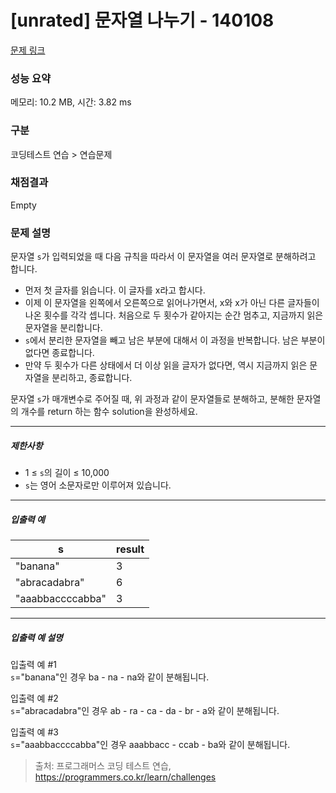 # [unrated] 문자열 나누기 - 140108 

[문제 링크](https://school.programmers.co.kr/learn/courses/30/lessons/140108) 

### 성능 요약

메모리: 10.2 MB, 시간: 3.82 ms

### 구분

코딩테스트 연습 > 연습문제

### 채점결과

Empty

### 문제 설명

<p>문자열 <code>s</code>가 입력되었을 때 다음 규칙을 따라서 이 문자열을 여러 문자열로 분해하려고 합니다.</p>

<ul>
<li>먼저 첫 글자를 읽습니다. 이 글자를 x라고 합시다.</li>
<li>이제 이 문자열을 왼쪽에서 오른쪽으로 읽어나가면서, x와 x가 아닌 다른 글자들이 나온 횟수를 각각 셉니다. 처음으로 두 횟수가 같아지는 순간 멈추고, 지금까지 읽은 문자열을 분리합니다.</li>
<li><code>s</code>에서 분리한 문자열을 빼고 남은 부분에 대해서 이 과정을 반복합니다. 남은 부분이 없다면 종료합니다.</li>
<li>만약 두 횟수가 다른 상태에서 더 이상 읽을 글자가 없다면, 역시 지금까지 읽은 문자열을 분리하고, 종료합니다.</li>
</ul>

<p>문자열 <code>s</code>가 매개변수로 주어질 때, 위 과정과 같이 문자열들로 분해하고, 분해한 문자열의 개수를 return 하는 함수 solution을 완성하세요.</p>

<hr>

<h5>제한사항</h5>

<ul>
<li>1 ≤ <code>s</code>의 길이 ≤ 10,000</li>
<li><code>s</code>는 영어 소문자로만 이루어져 있습니다.</li>
</ul>

<hr>

<h5>입출력 예</h5>
<table class="table">
        <thead><tr>
<th>s</th>
<th>result</th>
</tr>
</thead>
        <tbody><tr>
<td>"banana"</td>
<td>3</td>
</tr>
<tr>
<td>"abracadabra"</td>
<td>6</td>
</tr>
<tr>
<td>"aaabbaccccabba"</td>
<td>3</td>
</tr>
</tbody>
      </table>
<hr>

<h5>입출력 예 설명</h5>

<p>입출력 예 #1<br>
<code>s</code>="banana"인 경우 ba - na - na와 같이 분해됩니다.</p>

<p>입출력 예 #2<br>
<code>s</code>="abracadabra"인 경우 ab - ra - ca - da - br - a와 같이 분해됩니다.</p>

<p>입출력 예 #3<br>
<code>s</code>="aaabbaccccabba"인 경우 aaabbacc - ccab - ba와 같이 분해됩니다.</p>


> 출처: 프로그래머스 코딩 테스트 연습, https://programmers.co.kr/learn/challenges